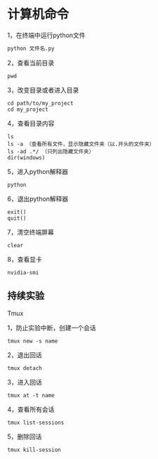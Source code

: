 # 计算机命令

1，在终端中运行python文件

```python
python 文件名.py
```

2，查看当前目录

```
pwd
```

3，改变目录或者进入目录

```
cd path/to/my_project
cd my_project
```

4，查看目录内容

```
ls
ls -a （查看所有文件，显示隐藏文件夹（以.开头的文件夹）
ls -ad .*/ （只列出隐藏文件夹）
dir(windows)
```

5，进入python解释器

```
python
```

6，退出python解释器

```
exit()
quit()
```

7，清空终端屏幕

```
clear
```

8，查看显卡

```
nvidia-smi
```



## 持续实验

Tmux

1，防止实验中断，创建一个会话

```
tmux new -s name
```

2，退出回话

```
tmux detach
```

3，进入回话

```
tmux at -t name
```

4，查看所有会话

```
tmux list-sessions
```

5，删除回话

```
tmux kill-session
```

